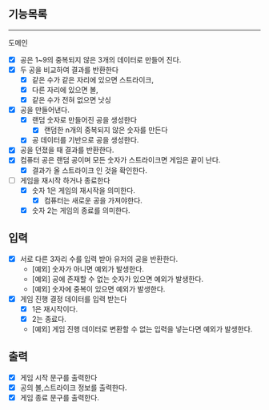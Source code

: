 ## 기능목록

---
도메인
- [x] 공은 1~9의 중복되지 않은 3개의 데이터로 만들어 진다.
- [x] 두 공을 비교하여 결과를 반환한다
  - [x] 같은 수가 같은 자리에 있으면 스트라이크,
  - [x] 다른 자리에 있으면 볼,
  - [x] 같은 수가 전혀 없으면 낫싱
- [x] 공을 만들어낸다.
  - [x] 랜덤 숫자로 만들어진 공을 생성한다
    - [x] 랜덤한 n개의 중복되지 않은 숫자를 만든다
  - [x] 공 데이터를 기반으로 공을 생성한다.
- [x] 공을 던졌을 때 결과를 반환한다.
- [x] 컴퓨터 공은 랜덤 공이며 모든 숫자가 스트라이크면 게임은 끝이 난다.
  - [x] 결과가 올 스트라이크 인 것을 확인한다.
- [ ] 게임을 재시작 하거나 종료한다
  - [x] 숫자 1은 게임의 재시작을 의미한다.
    - [x] 컴퓨터는 새로운 공을 가져야한다.
  - [x] 숫자 2는 게임의 종료를 의미한다.

## 입력
- [x] 서로 다른 3자리 수를 입력 받아 유저의 공을 반환한다.
  - [예외] 숫자가 아니면 예외가 발생한다.
  - [예외] 공에 존재할 수 없는 숫자가 있으면 예외가 발생한다.
  - [예외] 숫자에 중복이 있으면 예외가 발생한다.
- [x] 게임 진행 결정 데이터를 입력 받는다
  - [x] 1은 재시작이다.
  - [x] 2는 종료다.
  - [예외] 게임 진행 데이터로 변환할 수 없는 입력을 넣는다면 예외가 발생한다.

## 출력
- [x] 게임 시작 문구를 출력한다
- [x] 공의 볼,스트라이크 정보를 출력한다.
- [x] 게임 종료 문구를 출력한다.